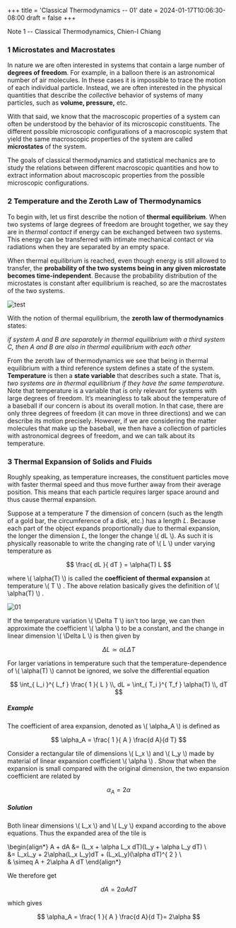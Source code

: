 +++
title = 'Classical Thermodynamics -- 01'
date = 2024-01-17T10:06:30-08:00
draft = false
+++

Note 1 -- Classical Thermodynamics, Chien-I Chiang
<!--more-->

### 1 Microstates and Macrostates

In nature we are often interested in systems that contain a large number of
**degrees of freedom**. For example, in a balloon there is an astronomical
number of air molecules. In these cases it is impossible to trace the motion of
each individual particle. Instead, we are often interested in the physical
quantities that describe the *collective* behavior of systems of many
particles, such as **volume, pressure,** etc. 

With that said, we know that the macroscopic properties of a system can often
be understood by the behavior of its microscopic constituents. The different
possible microscopic configurations of a macroscopic system that yield the same
macroscopic properties of the system are called **microstates** of the system. 

The goals of classical thermodynamics and statistical mechanics are to study
the relations between different macroscopic quantities and how to extract
information about macroscopic properties from the possible microscopic
configurations. 

### 2 Temperature and the Zeroth Law of Thermodynamics

To begin with, let us first describe the notion of **thermal equilibrium**.
When two systems of large degrees of freedom are brought together, we say they
are in _thermal contact_ if energy can be exchanged between two systems. This
energy can be transferred with intimate mechanical contact or via radiations
when they are separated by an empty space. 

When thermal equilibrium is reached, even though energy is still allowed to
transfer, the __probability of the two systems being in any given microstate
becomes time-independent__. Because the probability distribution of the
microstates is constant after equilibrium is reached, so are the macrostates of
the two systems. 

![test](/test.png)

With the notion of thermal equilibrium, the **zeroth law of thermodynamics**
states: 

_if system A and B are separately in thermal equilibrium with a third system C,
then A and B are also in thermal equilibrium with each other_

From the zeroth law of thermodynamics we see that being in thermal equilibrium
with a third reference system defines a state of the system. __Temperature__ is
then a __state variable__ that describes such a state. That is, _two systems
are in thermal equilibrium if they have the same temperature._ Note that temperature is a variable that is only relevant for systems with large degrees of freedom. It’s meaningless to talk about the temperature of a baseball if our concern is about its overall motion. In that case, there are only three degrees of freedom (it can move in three directions) and we can describe its motion precisely. However, if we are considering the matter molecules that make up the baseball, we then have a collection of particles with astronomical degrees of freedom, and we can talk about its temperature.

### 3 Thermal Expansion of Solids and Fluids

Roughly speaking, as temperature increases, the constituent particles move with
faster thermal speed and thus move further away from their average position.
This means that each particle requires larger space around and thus cause
thermal expansion. 

Suppose at a temperature _T_ the dimension of concern (such as the length of
a gold bar, the circumference of a disk, etc.) has a length _L_. Because each
part of the object expands proportionally due to thermal expansion, the longer
the dimension _L_, the longer the change \\( dL \\). As such it is physically
reasonable to write the changing rate of \\( L \\) under varying temperature as 

$$ \frac{ dL }{ dT } = \alpha(T) L $$ 

where \\( \alpha(T) \\) is called the __coefficient of thermal expansion__ at
temperature \\( T \\) . The above relation basically gives the definition of \\( \alpha(T) \\) . 

![01](/01.png)

If the temperature variation \\( \Delta T \\) isn't too large, we can then
approximate the coefficient \\( \alpha \\) to be a constant, and the change in
linear dimension \\( \Delta L \\) is then given by 

$$ \Delta L \simeq \alpha L \Delta T $$ 

For larger variations in temperature such that the temperature-dependence of \\( \alpha(T) \\) cannot be ignored, we solve the differential equation 

$$ \int_{ L_i }^{ L_f } \frac{ 1 }{ L } \\,  dL = \int_{ T_i }^{ T_f
} \alpha(T) \\,  dT  $$ 

##### Example

The coefficient of area expansion, denoted as \\( \alpha_A \\) is defined as 

$$ \alpha_A = \frac{ 1 }{ A } \frac{d A}{d T} $$ 

Consider a rectangular tile of dimensions \\( L_x \\) and \\( L_y \\) made by
material of linear expansion coefficient \\( \alpha \\) . Show that when the
expansion is small compared with the original dimension, the two expansion
coefficient are related by 

$$ \alpha_A = 2\alpha $$ 

##### Solution 

Both linear dimensions \\( L_x \\) and \\( L_y \\) expand according to the
above equations. Thus the expanded area of the tile is 

\begin{align*}
    A + dA &= (L_x + \alpha L_x dT)(L_y + \alpha L_y dT) \\\
           &= L_xL_y + 2\alpha(L_x L_y)dT + (L_xL_y)(\alpha dT)^{ 2 }  \\\
           & \simeq A + 2\alpha A dT
\end{align*}

We therefore get 

$$ dA = 2\alpha A dT $$ 

which gives

$$ \alpha_A = \frac{ 1 }{ A } \frac{d A}{d T}= 2\alpha $$ 



